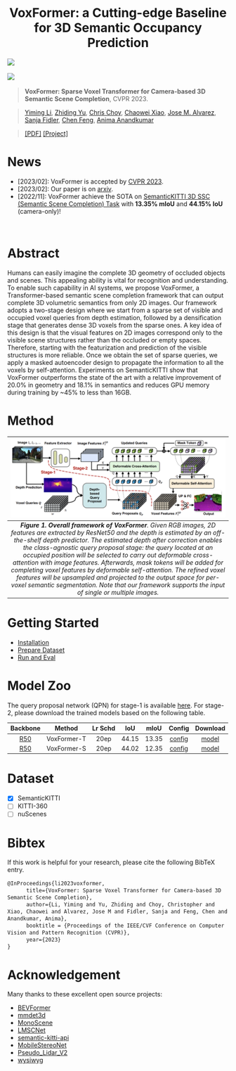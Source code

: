 <div align="center">   
  
# VoxFormer: a Cutting-edge Baseline for 3D Semantic Occupancy Prediction
</div>

![](https://img.shields.io/badge/Ranked%20%231-Camera--Only%203D%20SSC%20on%20SemanticKITTI-green "")

![](./teaser/scene08_13_19.gif "")

> **VoxFormer: Sparse Voxel Transformer for Camera-based 3D Semantic Scene Completion**, CVPR 2023.

> [Yiming Li](https://scholar.google.com/citations?hl=en&user=i_aajNoAAAAJ&view_op=list_works&sortby=pubdate), [Zhiding Yu](https://scholar.google.com/citations?user=1VI_oYUAAAAJ&hl=en), [Chris Choy](https://scholar.google.com/citations?user=2u8G5ksAAAAJ&hl=en), [Chaowei Xiao](https://scholar.google.com/citations?user=Juoqtj8AAAAJ&hl=en), [Jose M. Alvarez](https://scholar.google.com/citations?user=Oyx-_UIAAAAJ&hl=en), [Sanja Fidler](https://scholar.google.com/citations?user=CUlqK5EAAAAJ&hl=en), [Chen Feng](https://scholar.google.com/citations?user=YeG8ZM0AAAAJ&hl=en), [Anima Anandkumar](https://scholar.google.com/citations?user=bEcLezcAAAAJ&hl=en)

>  [[PDF]](https://arxiv.org/pdf/2302.12251.pdf) [[Project]](https://github.com/NVlabs/VoxFormer) 


# News
- [2023/02]: VoxFormer is accepted by [CVPR 2023](https://cvpr2023.thecvf.com/).
- [2023/02]: Our paper is on [arxiv](https://arxiv.org/abs/2302.12251).
- [2022/11]: VoxFormer achieve the SOTA on [SemanticKITTI 3D SSC (Semantic Scene Completion) Task](http://www.semantic-kitti.org/tasks.html#ssc) with **13.35% mIoU** and **44.15% IoU** (camera-only)!
</br>


# Abstract
Humans can easily imagine the complete 3D geometry of occluded objects and scenes. This appealing ability is vital for recognition and understanding. To enable such capability in AI systems, we propose VoxFormer, a Transformer-based semantic scene completion framework that can output complete 3D volumetric semantics from only 2D images. Our framework adopts a two-stage design where we start from a sparse set of visible and occupied voxel queries from depth estimation, followed by a densification stage that generates dense 3D voxels from the sparse ones. A key idea of this design is that the visual features on 2D images correspond only to the visible scene structures rather than the occluded or empty spaces. Therefore, starting with the featurization and prediction of the visible structures is more reliable. Once we obtain the set of sparse queries, we apply a masked autoencoder design to propagate the information to all the voxels by self-attention. Experiments on SemanticKITTI show that VoxFormer outperforms the state of the art with a relative improvement of 20.0% in geometry and 18.1% in semantics and reduces GPU memory during training by ~45% to less than 16GB.


# Method

| ![space-1.jpg](teaser/arch.png) | 
|:--:| 
| ***Figure 1. Overall framework of VoxFormer**. Given RGB images, 2D features are extracted by ResNet50 and the depth is estimated by an off-the-shelf depth predictor. The estimated depth after correction enables the class-agnostic query proposal stage: the query located at an occupied position will be selected to carry out deformable cross-attention with image features. Afterwards, mask tokens will be added for completing voxel features by deformable self-attention. The refined voxel features will be upsampled and projected to the output space for per-voxel semantic segmentation. Note that our framework supports the input of single or multiple images.* |

# Getting Started
- [Installation](docs/install.md) 
- [Prepare Dataset](docs/prepare_dataset.md)
- [Run and Eval](docs/getting_started.md)

# Model Zoo
The query proposal network (QPN) for stage-1 is available [here](https://drive.google.com/file/d/1NzN6eqCnuxzau0m_N9B02Q2zwLBKhnBp/view?usp=share_link).
For stage-2, please download the trained models based on the following table.

| Backbone | Method | Lr Schd | IoU| mIoU | Config | Download |
| :---: | :---: | :---: | :---: | :---:| :---: | :---: |
| [R50](https://drive.google.com/file/d/1A4Efx7OQ2KVokM1XTbZ6Lf2Q5P-srsyE/view?usp=share_link) | VoxFormer-T | 20ep | 44.15| 13.35|[config](projects/configs/voxformer/voxformer-T.py) |[model](https://drive.google.com/file/d/1KOYN3MGHMyCTDZWw4lNNicCdImnKqvlz/view?usp=share_link) |
| [R50](https://drive.google.com/file/d/1A4Efx7OQ2KVokM1XTbZ6Lf2Q5P-srsyE/view?usp=share_link) | VoxFormer-S | 20ep | 44.02| 12.35|[config](projects/configs/voxformer/voxformer-S.py) |[model](https://drive.google.com/file/d/1UBemF77Cfr0d9rcC_Y9Qmjnqp_c4qoeb/view?usp=share_link)|

 
# Dataset

- [x] SemanticKITTI
- [ ] KITTI-360
- [ ] nuScenes

# Bibtex
If this work is helpful for your research, please cite the following BibTeX entry.

```
@InProceedings{li2023voxformer,
      title={VoxFormer: Sparse Voxel Transformer for Camera-based 3D Semantic Scene Completion}, 
      author={Li, Yiming and Yu, Zhiding and Choy, Christopher and Xiao, Chaowei and Alvarez, Jose M and Fidler, Sanja and Feng, Chen and Anandkumar, Anima},
      booktitle = {Proceedings of the IEEE/CVF Conference on Computer Vision and Pattern Recognition (CVPR)},
      year={2023}
}
```

# Acknowledgement

Many thanks to these excellent open source projects:
- [BEVFormer](https://github.com/fundamentalvision/BEVFormer)
- [mmdet3d](https://github.com/open-mmlab/mmdetection3d)
- [MonoScene](https://github.com/astra-vision/MonoScene)
- [LMSCNet](https://github.com/astra-vision/LMSCNet)
- [semantic-kitti-api](https://github.com/PRBonn/semantic-kitti-api) 
- [MobileStereoNet](https://github.com/cogsys-tuebingen/mobilestereonet)
- [Pseudo_Lidar_V2](https://github.com/mileyan/Pseudo_Lidar_V2)
- [wysiwyg](https://github.com/peiyunh/wysiwyg)
